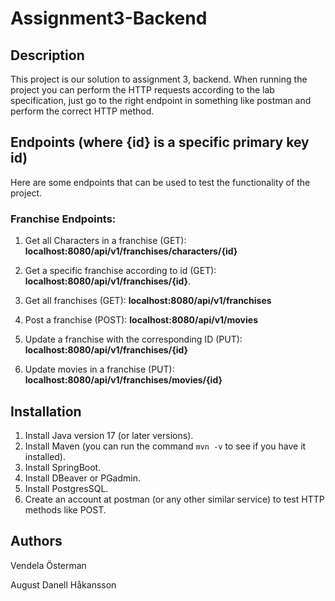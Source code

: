 # Assignment3-Backend
## Description
This project is our solution to assignment 3, backend. When running the project you can perform the HTTP requests according to the lab specification, just go to the right endpoint in something like postman and perform the correct HTTP method. 

## Endpoints (where {id} is a specific primary key id)
Here are some endpoints that can be used to test the functionality of the project.

### Franchise Endpoints:
1. Get all Characters in a franchise (GET):
   **localhost:8080/api/v1/franchises/characters/{id}** 

2. Get a specific franchise according to id (GET):
   **localhost:8080/api/v1/franchises/{id}**.

3. Get all franchises (GET):
   **localhost:8080/api/v1/franchises**

4. Post a franchise (POST):
   **localhost:8080/api/v1/movies**

5. Update a franchise with the corresponding ID (PUT):
   **localhost:8080/api/v1/franchises/{id}**

6. Update movies in a franchise (PUT):
   **localhost:8080/api/v1/franchises/movies/{id}**

## Installation
1. Install Java version 17 (or later versions).
2. Install Maven (you can run the command `mvn -v` to see if you have it installed).
3. Install SpringBoot.
4. Install DBeaver or PGadmin.
5. Install PostgresSQL. 
6. Create an account at postman (or any other similar service) to test HTTP methods like POST.

## Authors
Vendela Österman

August Danell Håkansson
